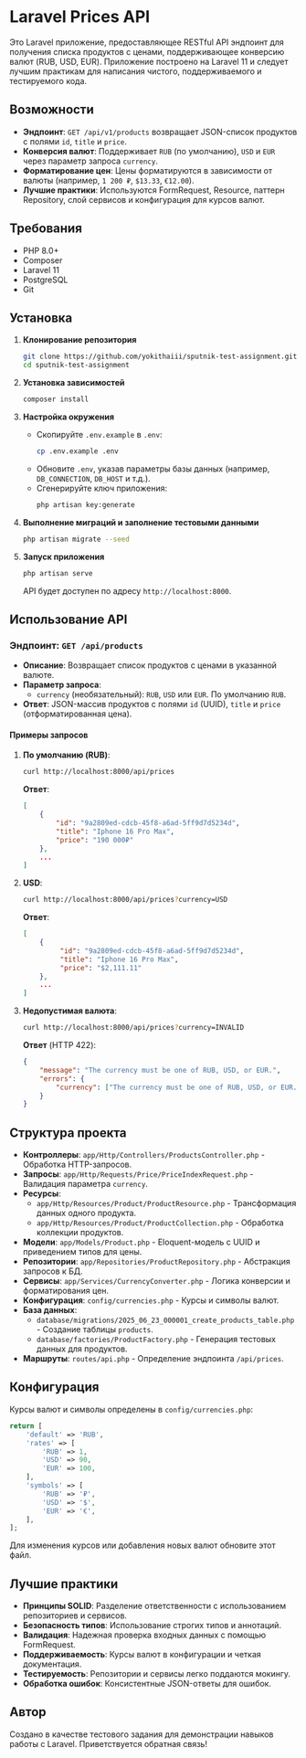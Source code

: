 # Laravel Prices API

Это Laravel приложение, предоставляющее RESTful API эндпоинт для получения списка продуктов с ценами, поддерживающее конверсию валют (RUB, USD, EUR). Приложение построено на Laravel 11 и следует лучшим практикам для написания чистого, поддерживаемого и тестируемого кода.

## Возможности
- **Эндпоинт**: `GET /api/v1/products` возвращает JSON-список продуктов с полями `id`, `title` и `price`.
- **Конверсия валют**: Поддерживает `RUB` (по умолчанию), `USD` и `EUR` через параметр запроса `currency`.
- **Форматирование цен**: Цены форматируются в зависимости от валюты (например, `1 200 ₽`, `$13.33`, `€12.00`).
- **Лучшие практики**: Используются FormRequest, Resource, паттерн Repository, слой сервисов и конфигурация для курсов валют.

## Требования
- PHP 8.0+
- Composer
- Laravel 11
- PostgreSQL
- Git

## Установка

1. **Клонирование репозитория**
   ```bash
   git clone https://github.com/yokithaiii/sputnik-test-assignment.git
   cd sputnik-test-assignment
   ```

2. **Установка зависимостей**
   ```bash
   composer install
   ```

3. **Настройка окружения**
    - Скопируйте `.env.example` в `.env`:
      ```bash
      cp .env.example .env
      ```
    - Обновите `.env`, указав параметры базы данных (например, `DB_CONNECTION`, `DB_HOST` и т.д.).
    - Сгенерируйте ключ приложения:
      ```bash
      php artisan key:generate
      ```

4. **Выполнение миграций и заполнение тестовыми данными**
   ```bash
   php artisan migrate --seed
   ```

5. **Запуск приложения**
   ```bash
   php artisan serve
   ```
   API будет доступен по адресу `http://localhost:8000`.

## Использование API

### Эндпоинт: `GET /api/products`

- **Описание**: Возвращает список продуктов с ценами в указанной валюте.
- **Параметр запроса**:
    - `currency` (необязательный): `RUB`, `USD` или `EUR`. По умолчанию `RUB`.
- **Ответ**: JSON-массив продуктов с полями `id` (UUID), `title` и `price` (отформатированная цена).

#### Примеры запросов
1. **По умолчанию (RUB)**:
   ```bash
   curl http://localhost:8000/api/prices
   ```
   **Ответ**:
   ```json
   [
       {
           "id": "9a2809ed-cdcb-45f8-a6ad-5ff9d7d5234d",
           "title": "Iphone 16 Pro Max",
           "price": "190 000₽"
       },
       ...
   ]
   ```

2. **USD**:
   ```bash
   curl http://localhost:8000/api/prices?currency=USD
   ```
   **Ответ**:
   ```json
   [
       {
            "id": "9a2809ed-cdcb-45f8-a6ad-5ff9d7d5234d",
            "title": "Iphone 16 Pro Max",
            "price": "$2,111.11"
       },
       ...
   ]
   ```

3. **Недопустимая валюта**:
   ```bash
   curl http://localhost:8000/api/prices?currency=INVALID
   ```
   **Ответ** (HTTP 422):
   ```json
   {
       "message": "The currency must be one of RUB, USD, or EUR.",
       "errors": {
           "currency": ["The currency must be one of RUB, USD, or EUR."]
       }
   }
   ```

## Структура проекта
- **Контроллеры**: `app/Http/Controllers/ProductsController.php` - Обработка HTTP-запросов.
- **Запросы**: `app/Http/Requests/Price/PriceIndexRequest.php` - Валидация параметра `currency`.
- **Ресурсы**:
    - `app/Http/Resources/Product/ProductResource.php` - Трансформация данных одного продукта.
    - `app/Http/Resources/Product/ProductCollection.php` - Обработка коллекции продуктов.
- **Модели**: `app/Models/Product.php` - Eloquent-модель с UUID и приведением типов для цены.
- **Репозитории**: `app/Repositories/ProductRepository.php` - Абстракция запросов к БД.
- **Сервисы**: `app/Services/CurrencyConverter.php` - Логика конверсии и форматирования цен.
- **Конфигурация**: `config/currencies.php` - Курсы и символы валют.
- **База данных**:
    - `database/migrations/2025_06_23_000001_create_products_table.php` - Создание таблицы `products`.
    - `database/factories/ProductFactory.php` - Генерация тестовых данных для продуктов.
- **Маршруты**: `routes/api.php` - Определение эндпоинта `/api/prices`.

## Конфигурация
Курсы валют и символы определены в `config/currencies.php`:
```php
return [
    'default' => 'RUB',
    'rates' => [
        'RUB' => 1,
        'USD' => 90,
        'EUR' => 100,
    ],
    'symbols' => [
        'RUB' => '₽',
        'USD' => '$',
        'EUR' => '€',
    ],
];
```
Для изменения курсов или добавления новых валют обновите этот файл.

## Лучшие практики
- **Принципы SOLID**: Разделение ответственности с использованием репозиториев и сервисов.
- **Безопасность типов**: Использование строгих типов и аннотаций.
- **Валидация**: Надежная проверка входных данных с помощью FormRequest.
- **Поддерживаемость**: Курсы валют в конфигурации и четкая документация.
- **Тестируемость**: Репозитории и сервисы легко поддаются мокингу.
- **Обработка ошибок**: Консистентные JSON-ответы для ошибок.

## Автор
Создано в качестве тестового задания для демонстрации навыков работы с Laravel. Приветствуется обратная связь!

